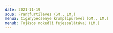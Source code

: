 ```yaml
---
date: 2021-11-19
soup: Frankfurtileves (GM., LM.)
menua: Cigánypecsenye krumplipürével (GM., LM.)
menub: Tojásos nokedli fejessalátával (LM.)
---
```

